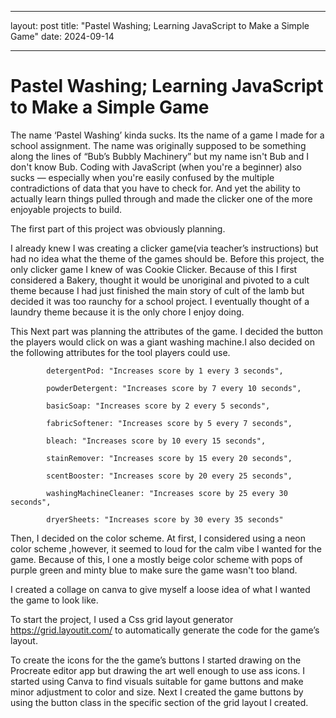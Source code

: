 
___
layout: post
title: "Pastel Washing; Learning JavaScript to Make a Simple Game"
date: 2024-09-14
___

# Pastel Washing; Learning JavaScript to Make a Simple Game


The name ‘Pastel Washing’ kinda sucks. Its the name of a game I made for a school assignment.  The name was originally supposed to be  something along the lines of “Bub’s Bubbly Machinery” but my name isn't Bub and I don't know Bub. Coding with JavaScript (when you're a beginner)  also sucks — especially when you're easily confused by the  multiple contradictions of data that you have to check for. And yet the ability to actually learn things pulled through and made the clicker one of the more enjoyable projects to build.

The first part of this project was obviously planning.

 I already knew I was creating a clicker game(via teacher’s instructions) but had no idea what the theme of the games should be. Before this project, the only clicker game I knew of was Cookie Clicker. Because of this I first considered a Bakery, thought it would be unoriginal and pivoted to a cult theme because I had just finished the main story of cult of the lamb but decided it was  too raunchy for a school project. I eventually thought of a laundry theme because it is the only chore I enjoy doing.

 This Next part was planning the attributes of the game. I decided the  button the players would click  on was a giant  washing machine.I also decided on the following attributes for the tool players could use.

            detergentPod: "Increases score by 1 every 3 seconds",

            powderDetergent: "Increases score by 7 every 10 seconds",

            basicSoap: "Increases score by 2 every 5 seconds",

            fabricSoftener: "Increases score by 5 every 7 seconds",
            
            bleach: "Increases score by 10 every 15 seconds",

            stainRemover: "Increases score by 15 every 20 seconds",

            scentBooster: "Increases score by 20 every 25 seconds",

            washingMachineCleaner: "Increases score by 25 every 30 seconds",

            dryerSheets: "Increases score by 30 every 35 seconds"


Then, I decided on the color scheme. At first, I considered using  a neon color scheme ,however, it  seemed to loud for the calm vibe I wanted  for the game. Because of this, I  one a mostly beige color scheme with pops of purple green and minty blue to make sure the game wasn't too bland. 

I created a collage on canva to give myself a  loose idea of what I wanted the game to look like.

To start the project, I used a  Css grid layout generator https://grid.layoutit.com/ to automatically generate the code for the game’s layout. 

To create the icons for the the game’s buttons I started drawing on  the  Procreate editor app but drawing the art  well enough to use ass icons. I started using Canva to find visuals suitable for game buttons and make minor adjustment to color and size. Next I  created the game buttons by using the  button class  in the specific section of the grid layout I created.
